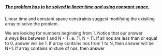 ##### <u>The problem has to be solved in linear time and using constant space.</u>
Linear time and constant space constraints suggest modifying the exisiting array to solve the problem.

We are looking for numbers beginning from 1.
Notice that our answer always lies between 1 and N + 1 i.e. \[1, N + 1].
If all nos are less than or equal to 0, answer will be 1.
If array contains nos from 1 to N, then answer will be N+1.
If array contains mixture of nos, then answer 